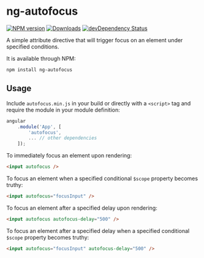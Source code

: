 # ng-autofocus
[![NPM version][npm-image]][npm-url]
[![Downloads][downloads-image]][npm-url]
[![devDependency Status][david-image]][david-url]

A simple attribute directive that will trigger focus on an element under specified conditions.

It is available through NPM:

```shell
npm install ng-autofocus
```

## Usage

Include `autofocus.min.js` in your build or directly with a `<script>` tag and require the module in your module definition:

```js
angular  
    .module('App', [  
        'autofocus',  
        ... // other dependencies  
    ]);
```

To immediately focus an element upon rendering:

```html
<input autofocus />
```

To focus an element when a specified conditional `$scope` property becomes truthy:

```html
<input autofocus="focusInput" />
```

To focus an element after a specified delay upon rendering:

```html
<input autofocus autofocus-delay="500" />
```

To focus an element after a specified delay when a specified conditional `$scope` property becomes truthy:

```html
<input autofocus="focusInput" autofocus-delay="500" />
```
[david-image]: https://david-dm.org/hiebj/ng-autofocus/dev-status.svg
[david-url]: https://david-dm.org/hiebj/ng-autofocus#info=devDependencies
[downloads-image]: http://img.shields.io/npm/dm/ng-autofocus.svg
[npm-image]: http://img.shields.io/npm/v/ng-autofocus.svg
[npm-url]: https://npmjs.org/package/ng-autofocus
